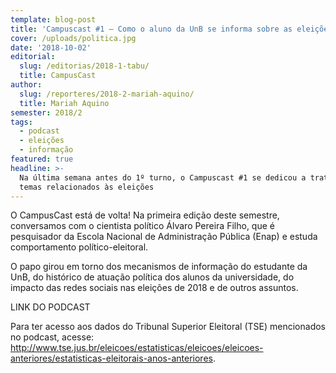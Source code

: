 ```yaml
---
template: blog-post
title: 'Campuscast #1 – Como o aluno da UnB se informa sobre as eleições?'
cover: /uploads/politica.jpg
date: '2018-10-02'
editorial:
  slug: /editorias/2018-1-tabu/
  title: CampusCast
author:
  slug: /reporteres/2018-2-mariah-aquino/
  title: Mariah Aquino
semester: 2018/2
tags:
  - podcast
  - eleições
  - informação
featured: true
headline: >-
  Na última semana antes do 1º turno, o Campuscast #1 se dedicou a tratar de
  temas relacionados às eleições
---
```

O CampusCast está de volta! Na primeira edição deste semestre, conversamos com o cientista político Álvaro Pereira Filho, que é pesquisador da Escola Nacional de Administração Pública (Enap) e estuda comportamento político-eleitoral. 

O papo girou em torno dos mecanismos de informação do estudante da UnB, do histórico de atuação política dos alunos da universidade, do impacto das redes sociais nas eleições de 2018 e de outros assuntos.

LINK DO PODCAST

Para ter acesso aos dados do Tribunal Superior Eleitoral (TSE) mencionados no podcast, acesse: http://www.tse.jus.br/eleicoes/estatisticas/eleicoes/eleicoes-anteriores/estatisticas-eleitorais-anos-anteriores.
